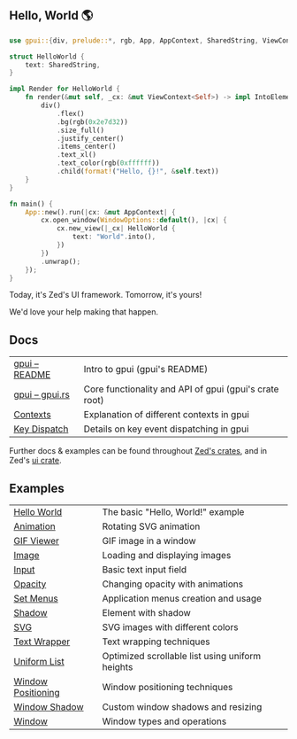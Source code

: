 ## Hello, World 🌎

```rust
use gpui::{div, prelude::*, rgb, App, AppContext, SharedString, ViewContext, WindowOptions};

struct HelloWorld {
    text: SharedString,
}

impl Render for HelloWorld {
    fn render(&mut self, _cx: &mut ViewContext<Self>) -> impl IntoElement {
        div()
            .flex()
            .bg(rgb(0x2e7d32))
            .size_full()
            .justify_center()
            .items_center()
            .text_xl()
            .text_color(rgb(0xffffff))
            .child(format!("Hello, {}!", &self.text))
    }
}

fn main() {
    App::new().run(|cx: &mut AppContext| {
        cx.open_window(WindowOptions::default(), |cx| {
            cx.new_view(|_cx| HelloWorld {
                text: "World".into(),
            })
        })
        .unwrap();
    });
}

```

Today, it's Zed's UI framework. Tomorrow, it's yours!

We'd love your help making that happen.

## Docs

|                                                                                                  |                                                        |
| ------------------------------------------------------------------------------------------------ | ------------------------------------------------------ |
| [gpui – README](https://github.com/zed-industries/zed/blob/main/crates/gpui/README.md)           | Intro to gpui (gpui's README)                          |
| [gpui – gpui.rs](https://github.com/zed-industries/zed/blob/main/crates/gpui/src/gpui.rs)        | Core functionality and API of gpui (gpui's crate root) |
| [Contexts](https://github.com/zed-industries/zed/blob/main/crates/gpui/docs/contexts.md)         | Explanation of different contexts in gpui              |
| [Key Dispatch](https://github.com/zed-industries/zed/blob/main/crates/gpui/docs/key_dispatch.md) | Details on key event dispatching in gpui               |

Further docs & examples can be found throughout [Zed's crates](https://github.com/zed-industries/zed/tree/main/crates), and in Zed's [ui crate](https://github.com/zed-industries/zed/tree/main/crates/ui/src).

## Examples

|                                                                                                                  |                                                 |
| ---------------------------------------------------------------------------------------------------------------- | ----------------------------------------------- |
| [Hello World](https://github.com/zed-industries/zed/tree/main/crates/gpui/examples/hello_world.rs)               | The basic "Hello, World!" example               |
| [Animation](https://github.com/zed-industries/zed/tree/main/crates/gpui/examples/animation.rs)                   | Rotating SVG animation                          |
| [GIF Viewer](https://github.com/zed-industries/zed/tree/main/crates/gpui/examples/gif_viewer.rs)                 | GIF image in a window                           |
| [Image](https://github.com/zed-industries/zed/tree/main/crates/gpui/examples/image/image.rs)                     | Loading and displaying images                   |
| [Input](https://github.com/zed-industries/zed/tree/main/crates/gpui/examples/input.rs)                           | Basic text input field                          |
| [Opacity](https://github.com/zed-industries/zed/tree/main/crates/gpui/examples/opacity.rs)                       | Changing opacity with animations                |
| [Set Menus](https://github.com/zed-industries/zed/tree/main/crates/gpui/examples/set_menus.rs)                   | Application menus creation and usage            |
| [Shadow](https://github.com/zed-industries/zed/tree/main/crates/gpui/examples/shadow.rs)                         | Element with shadow                             |
| [SVG](https://github.com/zed-industries/zed/tree/main/crates/gpui/examples/svg/svg.rs)                           | SVG images with different colors                |
| [Text Wrapper](https://github.com/zed-industries/zed/tree/main/crates/gpui/examples/text_wrapper.rs)             | Text wrapping techniques                        |
| [Uniform List](https://github.com/zed-industries/zed/tree/main/crates/gpui/examples/uniform_list.rs)             | Optimized scrollable list using uniform heights |
| [Window Positioning](https://github.com/zed-industries/zed/tree/main/crates/gpui/examples/window_positioning.rs) | Window positioning techniques                   |
| [Window Shadow](https://github.com/zed-industries/zed/tree/main/crates/gpui/examples/window_shadow.rs)           | Custom window shadows and resizing              |
| [Window](https://github.com/zed-industries/zed/tree/main/crates/gpui/examples/window.rs)                         | Window types and operations                     |
